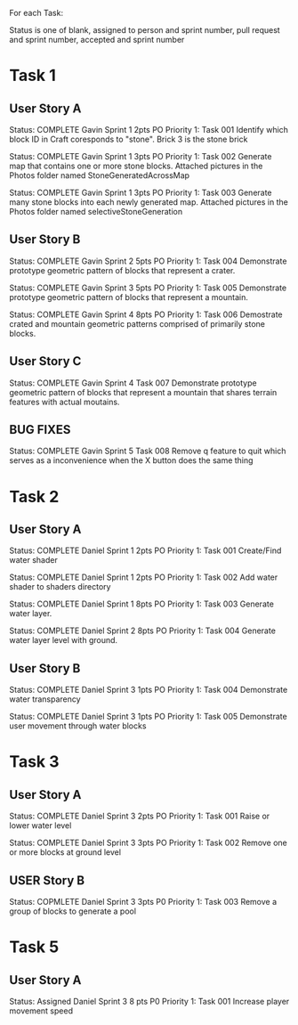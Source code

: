For each Task:

Status is one of blank, assigned to person and sprint number, pull request and sprint number, accepted and sprint number
# Task 1
## User Story A
 Status: COMPLETE Gavin Sprint 1 2pts PO Priority 1: Task 001 Identify which block ID in Craft coresponds to "stone".
                        Brick 3 is the stone brick
                        
  Status: COMPLETE Gavin Sprint 1 3pts PO Priority 1: Task 002 Generate map that contains one or more stone blocks.
                        Attached pictures in the Photos folder named StoneGeneratedAcrossMap
                        
  Status: COMPLETE Gavin Sprint 1 3pts PO Priority 1: Task 003 Generate many stone blocks into each newly generated map.
                        Attached pictures in the Photos folder named selectiveStoneGeneration
  
## User Story B
 Status: COMPLETE Gavin Sprint 2 5pts PO Priority 1: Task 004 Demonstrate prototype geometric pattern of blocks that represent a crater.
  
Status: COMPLETE Gavin Sprint 3  5pts PO Priority 1: Task 005 Demonstrate prototype geometric pattern of blocks that represent a mountain.
  
Status: COMPLETE Gavin Sprint 4  8pts PO Priority 1: Task 006 Demostrate crated and mountain geometric patterns comprised of primarily stone blocks.

## User Story C
 Status: COMPLETE Gavin Sprint 4 Task 007 Demonstrate prototype geometric pattern of blocks that represent a mountain that shares terrain features with actual moutains.
 
 ## BUG FIXES
 Status: COMPLETE Gavin Sprint 5 Task 008 Remove q feature to quit which serves as a inconvenience when the X button does the same thing
 
# Task 2
## User Story A
  Status: COMPLETE Daniel Sprint 1 2pts PO Priority 1: Task 001 Create/Find water shader
  
  Status: COMPLETE Daniel Sprint 1 2pts PO Priority 1: Task 002 Add water shader to shaders directory
  
  Status: COMPLETE Daniel Sprint 1 8pts PO Priority 1: Task 003 Generate water layer.
  
  Status: COMPLETE Daniel Sprint 2 8pts PO Priority 1: Task 004 Generate water layer level with ground.
  
## User Story B
  Status: COMPLETE Daniel Sprint 3 1pts PO Priority 1: Task 004 Demonstrate water transparency
  
  Status: COMPLETE Daniel Sprint 3 1pts PO Priority 1: Task 005 Demonstrate user movement through water blocks
  
  # Task 3
## User Story A
  Status: COMPLETE Daniel Sprint 3 2pts PO Priority 1: Task 001 Raise or lower water level
  
  Status: COMPLETE Daniel Sprint 3 3pts PO Priority 1: Task 002 Remove one or more blocks at ground level
## USER Story B
  Status: COPMLETE Daniel Sprint 3 3pts P0 Priority 1: Task 003 Remove a group of blocks to generate a pool
  
  # Task 5
## User Story A
 Status: Assigned Daniel Sprint 3 8 pts P0 Priority 1: Task 001 Increase player movement speed
  
